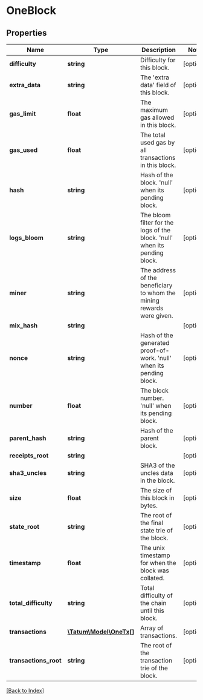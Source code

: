 # OneBlock

## Properties

Name | Type | Description | Notes
------------ | ------------- | ------------- | -------------
**difficulty** | **string** | Difficulty for this block. | [optional]
**extra_data** | **string** | The 'extra data' field of this block. | [optional]
**gas_limit** | **float** | The maximum gas allowed in this block. | [optional]
**gas_used** | **float** | The total used gas by all transactions in this block. | [optional]
**hash** | **string** | Hash of the block. 'null' when its pending block. | [optional]
**logs_bloom** | **string** | The bloom filter for the logs of the block. 'null' when its pending block. | [optional]
**miner** | **string** | The address of the beneficiary to whom the mining rewards were given. | [optional]
**mix_hash** | **string** |  | [optional]
**nonce** | **string** | Hash of the generated proof-of-work. 'null' when its pending block. | [optional]
**number** | **float** | The block number. 'null' when its pending block. | [optional]
**parent_hash** | **string** | Hash of the parent block. | [optional]
**receipts_root** | **string** |  | [optional]
**sha3_uncles** | **string** | SHA3 of the uncles data in the block. | [optional]
**size** | **float** | The size of this block in bytes. | [optional]
**state_root** | **string** | The root of the final state trie of the block. | [optional]
**timestamp** | **float** | The unix timestamp for when the block was collated. | [optional]
**total_difficulty** | **string** | Total difficulty of the chain until this block. | [optional]
**transactions** | [**\Tatum\Model\OneTx[]**](OneTx.md) | Array of transactions. | [optional]
**transactions_root** | **string** | The root of the transaction trie of the block. | [optional]

[[Back to Index]](../index.md)
